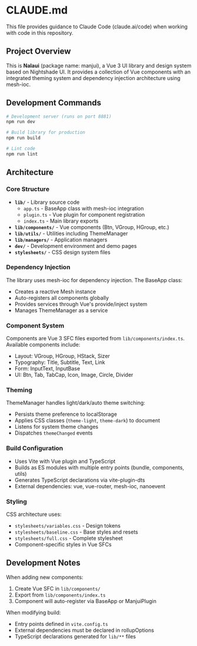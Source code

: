 # CLAUDE.md

This file provides guidance to Claude Code (claude.ai/code) when working with code in this repository.

## Project Overview

This is **Nalaui** (package name: manjui), a Vue 3 UI library and design system based on Nightshade UI. It provides a collection of Vue components with an integrated theming system and dependency injection architecture using mesh-ioc.

## Development Commands

```bash
# Development server (runs on port 8881)
npm run dev

# Build library for production
npm run build

# Lint code
npm run lint
```

## Architecture

### Core Structure
- **`lib/`** - Library source code
  - `app.ts` - BaseApp class with mesh-ioc integration
  - `plugin.ts` - Vue plugin for component registration
  - `index.ts` - Main library exports
- **`lib/components/`** - Vue components (Btn, VGroup, HGroup, etc.)
- **`lib/utils/`** - Utilities including ThemeManager
- **`lib/managers/`** - Application managers
- **`dev/`** - Development environment and demo pages
- **`stylesheets/`** - CSS design system files

### Dependency Injection
The library uses mesh-ioc for dependency injection. The BaseApp class:
- Creates a reactive Mesh instance
- Auto-registers all components globally
- Provides services through Vue's provide/inject system
- Manages ThemeManager as a service

### Component System
Components are Vue 3 SFC files exported from `lib/components/index.ts`. Available components include:
- Layout: VGroup, HGroup, HStack, Sizer
- Typography: Title, Subtitle, Text, Link
- Form: InputText, InputBase
- UI: Btn, Tab, TabCap, Icon, Image, Circle, Divider

### Theming
ThemeManager handles light/dark/auto theme switching:
- Persists theme preference to localStorage
- Applies CSS classes (`theme-light`, `theme-dark`) to document
- Listens for system theme changes
- Dispatches `themeChanged` events

### Build Configuration
- Uses Vite with Vue plugin and TypeScript
- Builds as ES modules with multiple entry points (bundle, components, utils)
- Generates TypeScript declarations via vite-plugin-dts
- External dependencies: vue, vue-router, mesh-ioc, nanoevent

### Styling
CSS architecture uses:
- `stylesheets/variables.css` - Design tokens
- `stylesheets/baseline.css` - Base styles and resets
- `stylesheets/full.css` - Complete stylesheet
- Component-specific styles in Vue SFCs

## Development Notes

When adding new components:
1. Create Vue SFC in `lib/components/`
2. Export from `lib/components/index.ts`
3. Component will auto-register via BaseApp or ManjuiPlugin

When modifying build:
- Entry points defined in `vite.config.ts`
- External dependencies must be declared in rollupOptions
- TypeScript declarations generated for `lib/**` files